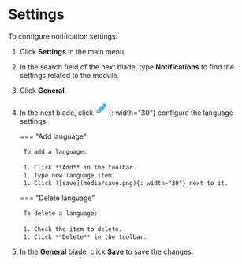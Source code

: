# Settings

To configure notification settings:

1. Click **Settings** in the main menu.
1. In the search field of the next blade, type **Notifications** to find the settings related to the module.
1. Click **General**.
1. In the next blade, click ![pencil](media/pencil.png){: width="30"} configure the language settings.

    === "Add language"

        To add a language:

        1. Click **Add** in the toolbar.
        1. Type new language item.
        1. Click ![save](media/save.png){: width="30"} next to it.

    === "Delete language"

        To delete a language:

        1. Check the item to delete.
        1. Click **Delete** in the toolbar.

1. In the **General** blade, click **Save** to save the changes.
